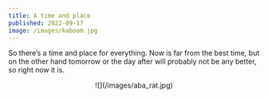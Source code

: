 ```yaml
---
title: A time and place
published: 2022-09-17
image: /images/kaboom.jpg
---
```

So there’s a time and place for everything. Now is far from the best time, but on the other hand tomorrow or the day after will probably not be any better, so right now it is.

<center>
![](/images/aba_rat.jpg)
</center>
